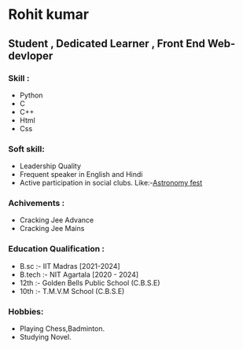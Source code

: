# Rohit kumar
## Student , Dedicated Learner , Front End Web-devloper
### Skill :
   * Python 
   * C
   * C++
   * Html
   * Css

### Soft skill:
   * Leadership Quality
   * Frequent speaker in English and Hindi
   * Active participation in social clubs. Like:-[Astronomy fest](https://drive.google.com/file/d/1HWhwCfOF5tqqI9mQDH56PCFfFcF9U-iW/view?usp=sharing)

### Achivements :
   * Cracking Jee Advance
   * Cracking Jee Mains

### Education Qualification :
   - B.sc :- IIT Madras [2021-2024]
   - B.tech :- NIT Agartala [2020 - 2024]
   - 12th :- Golden Bells Public School (C.B.S.E)
   - 10th :- T.M.V.M School (C.B.S.E)

### Hobbies:
   * Playing Chess,Badminton.
   * Studying Novel.

